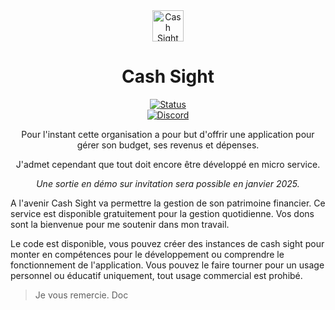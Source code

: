<div align="center">
	<img src="https://avatars.githubusercontent.com/u/170715457?s=400&u=783cf2fd86f81d52ae4fc0c87f7cac07f925d473&v=4" alt="Cash Sight logo" width="50px" />
</div>
<div align="center">
    <h1>Cash Sight</h1>
    <a href="https://cashsight.fr/"> <img alt ="Status" src="https://img.shields.io/badge/Status-Under%20developpement-EFCB8C?style=for-the-badge"> </a>
    <br/>
    <a href="https://discord.gg/MM2b7kWjde"><img alt="Discord" src="https://img.shields.io/discord/1201514411559505961?color=blue&labelColor=292929&label=chat%20-%20discord&logo=discord&style=for-the-badge" /></a>
    <br/>
    <p>Pour l'instant cette organisation a pour but d'offrir une application pour gérer son budget, ses revenus et dépenses.</p>
    <p>J'admet cependant que tout doit encore être développé en micro service.</p>
    <p><i>Une sortie en démo sur invitation sera possible en janvier 2025.</i></p>
</div>

A l'avenir Cash Sight va permettre la gestion de son patrimoine financier.
Ce service est disponible gratuitement pour la gestion quotidienne.
Vos dons sont la bienvenue pour me soutenir dans mon travail.

Le code est disponible, vous pouvez créer des instances de cash sight pour monter en compétences pour le développement ou comprendre le fonctionnement de l'application. Vous pouvez le faire tourner pour un usage personnel ou éducatif uniquement, tout usage commercial est prohibé.

> Je vous remercie.
Doc
